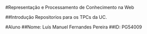#Representação e Processamento de Conhecimento na Web

##Introdução
Repositorios para os TPCs da UC.

#Aluno
##Nome: Luís Manuel Fernandes Pereira
##ID: PG54009
